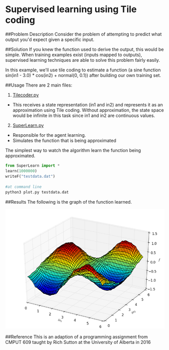 # Supervised learning using Tile coding

##Problem Description
Consider the problem of attempting to predict what output you'd expect given a specific input. 

##Solution
If you knew the function used to derive the output, this would be simple. When training examples exist (inputs mapped to outputs), supervised learning techniques are able to solve this problem fairly easily.  

In this example, we'll use tile coding to estimate a function (a sine function sin(in1 - 3.0) * cos(in2) + normal(0, 0.1)) after building our own training set.

##Usage
There are 2 main files:

1. [Tilecoder.py](Tilecoder.py)
  * This receives a state representation (in1 and in2) and represents it as an approximation using Tile coding. Without approximation, the state space would be infinite in this task since in1 and in2 are continuous values.
2. [SuperLearn.py](SuperLearn.py)
  * Responsible for the agent learning. 
  * Simulates the function that is being approximated

The simplest way to watch the algorithm learn the function being approximated. 

```python
from SuperLearn import *
learn(1000000)
writeF("testdata.dat")

#at command line
python3 plot.py testdata.dat
```

##Results
The following is the graph of the function learned.

![alt text](Plot10000.png "Function approximation")

##Reference
This is an adaption of a programming assignment from CMPUT 609 taught by Rich Sutton at the University of Alberta in 2016